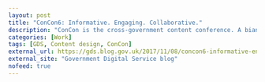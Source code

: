 ```yaml
---
layout: post
title: "ConCon6: Informative. Engaging. Collaborative."
description: "ConCon is the cross-government content conference. A biannual learning festival bringing together colleagues from across government to share good practice, tackle shared challenges, and find new ways to collaborate."
categories: [Work]
tags: [GDS, Content design, ConCon]
external_url: https://gds.blog.gov.uk/2017/11/08/concon6-informative-engaging-collaborative/
external_site: "Government Digital Service blog"
nofeed: true
---
```

